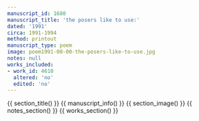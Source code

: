 ```yaml
---
manuscript_id: 1680
manuscript_title: 'the posers like to use:'
dated: '1991'
circa: 1991-1994
method: printout
manuscript_type: poem
image: poem1991-00-00-the-posers-like-to-use.jpg
notes: null
works_included:
- work_id: 4610
  altered: 'no'
  edited: 'no'
---
```


{{ section_title() }}
{{ manuscript_info() }}
{{ section_image() }}
{{ notes_section() }}
{{ works_section() }}
